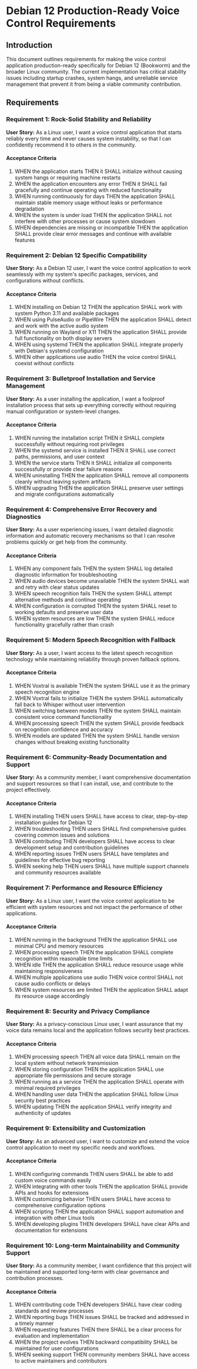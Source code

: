 # Debian 12 Production-Ready Voice Control Requirements

## Introduction

This document outlines requirements for making the voice control application production-ready specifically for Debian 12 (Bookworm) and the broader Linux community. The current implementation has critical stability issues including startup crashes, system hangs, and unreliable service management that prevent it from being a viable community contribution.

## Requirements

### Requirement 1: Rock-Solid Stability and Reliability

**User Story:** As a Linux user, I want a voice control application that starts reliably every time and never causes system instability, so that I can confidently recommend it to others in the community.

#### Acceptance Criteria

1. WHEN the application starts THEN it SHALL initialize without causing system hangs or requiring machine restarts
2. WHEN the application encounters any error THEN it SHALL fail gracefully and continue operating with reduced functionality
3. WHEN running continuously for days THEN the application SHALL maintain stable memory usage without leaks or performance degradation
4. WHEN the system is under load THEN the application SHALL not interfere with other processes or cause system slowdown
5. WHEN dependencies are missing or incompatible THEN the application SHALL provide clear error messages and continue with available features

### Requirement 2: Debian 12 Specific Compatibility

**User Story:** As a Debian 12 user, I want the voice control application to work seamlessly with my system's specific packages, services, and configurations without conflicts.

#### Acceptance Criteria

1. WHEN installing on Debian 12 THEN the application SHALL work with system Python 3.11 and available packages
2. WHEN using PulseAudio or PipeWire THEN the application SHALL detect and work with the active audio system
3. WHEN running on Wayland or X11 THEN the application SHALL provide full functionality on both display servers
4. WHEN using systemd THEN the application SHALL integrate properly with Debian's systemd configuration
5. WHEN other applications use audio THEN the voice control SHALL coexist without conflicts

### Requirement 3: Bulletproof Installation and Service Management

**User Story:** As a user installing the application, I want a foolproof installation process that sets up everything correctly without requiring manual configuration or system-level changes.

#### Acceptance Criteria

1. WHEN running the installation script THEN it SHALL complete successfully without requiring root privileges
2. WHEN the systemd service is installed THEN it SHALL use correct paths, permissions, and user context
3. WHEN the service starts THEN it SHALL initialize all components successfully or provide clear failure reasons
4. WHEN uninstalling THEN the application SHALL remove all components cleanly without leaving system artifacts
5. WHEN upgrading THEN the application SHALL preserve user settings and migrate configurations automatically

### Requirement 4: Comprehensive Error Recovery and Diagnostics

**User Story:** As a user experiencing issues, I want detailed diagnostic information and automatic recovery mechanisms so that I can resolve problems quickly or get help from the community.

#### Acceptance Criteria

1. WHEN any component fails THEN the system SHALL log detailed diagnostic information for troubleshooting
2. WHEN audio devices become unavailable THEN the system SHALL wait and retry with clear status updates
3. WHEN speech recognition fails THEN the system SHALL attempt alternative methods and continue operating
4. WHEN configuration is corrupted THEN the system SHALL reset to working defaults and preserve user data
5. WHEN system resources are low THEN the system SHALL reduce functionality gracefully rather than crash

### Requirement 5: Modern Speech Recognition with Fallback

**User Story:** As a user, I want access to the latest speech recognition technology while maintaining reliability through proven fallback options.

#### Acceptance Criteria

1. WHEN Voxtral is available THEN the system SHALL use it as the primary speech recognition engine
2. WHEN Voxtral fails to initialize THEN the system SHALL automatically fall back to Whisper without user intervention
3. WHEN switching between models THEN the system SHALL maintain consistent voice command functionality
4. WHEN processing speech THEN the system SHALL provide feedback on recognition confidence and accuracy
5. WHEN models are updated THEN the system SHALL handle version changes without breaking existing functionality

### Requirement 6: Community-Ready Documentation and Support

**User Story:** As a community member, I want comprehensive documentation and support resources so that I can install, use, and contribute to the project effectively.

#### Acceptance Criteria

1. WHEN installing THEN users SHALL have access to clear, step-by-step installation guides for Debian 12
2. WHEN troubleshooting THEN users SHALL find comprehensive guides covering common issues and solutions
3. WHEN contributing THEN developers SHALL have access to clear development setup and contribution guidelines
4. WHEN reporting issues THEN users SHALL have templates and guidelines for effective bug reporting
5. WHEN seeking help THEN users SHALL have multiple support channels and community resources available

### Requirement 7: Performance and Resource Efficiency

**User Story:** As a Linux user, I want the voice control application to be efficient with system resources and not impact the performance of other applications.

#### Acceptance Criteria

1. WHEN running in the background THEN the application SHALL use minimal CPU and memory resources
2. WHEN processing speech THEN the application SHALL complete recognition within reasonable time limits
3. WHEN idle THEN the application SHALL reduce resource usage while maintaining responsiveness
4. WHEN multiple applications use audio THEN voice control SHALL not cause audio conflicts or delays
5. WHEN system resources are limited THEN the application SHALL adapt its resource usage accordingly

### Requirement 8: Security and Privacy Compliance

**User Story:** As a privacy-conscious Linux user, I want assurance that my voice data remains local and the application follows security best practices.

#### Acceptance Criteria

1. WHEN processing speech THEN all voice data SHALL remain on the local system without network transmission
2. WHEN storing configuration THEN the application SHALL use appropriate file permissions and secure storage
3. WHEN running as a service THEN the application SHALL operate with minimal required privileges
4. WHEN handling user data THEN the application SHALL follow Linux security best practices
5. WHEN updating THEN the application SHALL verify integrity and authenticity of updates

### Requirement 9: Extensibility and Customization

**User Story:** As an advanced user, I want to customize and extend the voice control application to meet my specific needs and workflows.

#### Acceptance Criteria

1. WHEN configuring commands THEN users SHALL be able to add custom voice commands easily
2. WHEN integrating with other tools THEN the application SHALL provide APIs and hooks for extensions
3. WHEN customizing behavior THEN users SHALL have access to comprehensive configuration options
4. WHEN scripting THEN the application SHALL support automation and integration with other Linux tools
5. WHEN developing plugins THEN developers SHALL have clear APIs and documentation for extensions

### Requirement 10: Long-term Maintainability and Community Support

**User Story:** As a community member, I want confidence that this project will be maintained and supported long-term with clear governance and contribution processes.

#### Acceptance Criteria

1. WHEN contributing code THEN developers SHALL have clear coding standards and review processes
2. WHEN reporting bugs THEN issues SHALL be tracked and addressed in a timely manner
3. WHEN requesting features THEN there SHALL be a clear process for evaluation and implementation
4. WHEN the project evolves THEN backward compatibility SHALL be maintained for user configurations
5. WHEN seeking support THEN community members SHALL have access to active maintainers and contributors